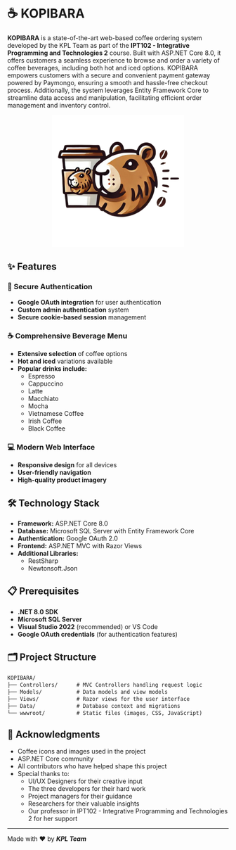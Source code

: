 # ☕ KOPIBARA

**KOPIBARA** is a state-of-the-art web-based coffee ordering system developed by the KPL Team as part of the **IPT102 - Integrative Programming and Technologies 2** course. Built with ASP.NET Core 8.0, it offers customers a seamless experience to browse and order a variety of coffee beverages, including both hot and iced options. KOPIBARA empowers customers with a secure and convenient payment gateway powered by Paymongo, ensuring a smooth and hassle-free checkout process. Additionally, the system leverages Entity Framework Core to streamline data access and manipulation, facilitating efficient order management and inventory control.

<div align="center">
  <img src="./wwwroot/images/KOPIBARA.png" alt="KOPIBARA Logo" width="300" height="300" />
</div>

## ✨ Features

### 🔐 Secure Authentication
- **Google OAuth integration** for user authentication
- **Custom admin authentication** system
- **Secure cookie-based session** management

### ☕ Comprehensive Beverage Menu
- **Extensive selection** of coffee options
- **Hot and iced** variations available
- **Popular drinks include:**
  - Espresso
  - Cappuccino
  - Latte
  - Macchiato
  - Mocha
  - Vietnamese Coffee
  - Irish Coffee
  - Black Coffee

### 💻 Modern Web Interface
- **Responsive design** for all devices
- **User-friendly navigation**
- **High-quality product imagery**

## 🛠️ Technology Stack
- **Framework:** ASP.NET Core 8.0
- **Database:** Microsoft SQL Server with Entity Framework Core
- **Authentication:** Google OAuth 2.0
- **Frontend:** ASP.NET MVC with Razor Views
- **Additional Libraries:**
  - RestSharp
  - Newtonsoft.Json

## 📋 Prerequisites
- **.NET 8.0 SDK**
- **Microsoft SQL Server**
- **Visual Studio 2022** (recommended) or VS Code
- **Google OAuth credentials** (for authentication features)

## 🗂️ Project Structure
```plaintext
KOPIBARA/
├── Controllers/      # MVC Controllers handling request logic
├── Models/           # Data models and view models
├── Views/            # Razor views for the user interface
├── Data/             # Database context and migrations
└── wwwroot/          # Static files (images, CSS, JavaScript)
```

## 🙏 Acknowledgments
- Coffee icons and images used in the project
- ASP.NET Core community 
- All contributors who have helped shape this project
- Special thanks to:
  - UI/UX Designers for their creative input
  - The three developers for their hard work
  - Project managers for their guidance
  - Researchers for their valuable insights
  - Our professor in IPT102 - Integrative Programming and Technologies 2 for her support

--- 

Made with ❤️ by **_KPL Team_**
